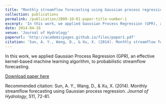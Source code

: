 ```yaml
---
title: "Monthly streamflow forecasting using Gaussian process regression"
collection: publications
permalink: /publication/2009-10-01-paper-title-number-1
excerpt: 'In this work, we applied Gaussian Process Regression (GPR), an effective kernel-based machine learning algorithm, to probabilistic streamflow forecasting.'
date: 2014-04-16
venue: 'Journal of Hydrology'
paperurl: 'http://academicpages.github.io/files/paper1.pdf'
citation: 'Sun, A. Y., Wang, D., & Xu, X. (2014). Monthly streamflow forecasting using Gaussian process regression. <i>Journal of Hydrology</i>, 511, 72-81.'
---
```

In this work, we applied Gaussian Process Regression (GPR), an effective kernel-based machine learning algorithm, to probabilistic streamflow forecasting.

[Download paper here](https://www.sciencedirect.com/science/article/pii/S0022169414000298)

Recommended citation: Sun, A. Y., Wang, D., & Xu, X. (2014). Monthly streamflow forecasting using Gaussian process regression. <i>Journal of Hydrology</i>, 511, 72-81.
